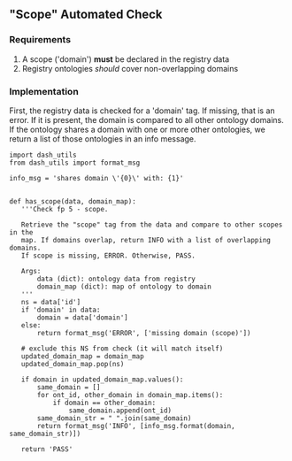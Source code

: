 ## "Scope" Automated Check

### Requirements
1. A scope ('domain') **must** be declared in the registry data
2. Registry ontologies *should* cover non-overlapping domains

### Implementation
First, the registry data is checked for a 'domain' tag. If missing, that is an error. If it is present, the domain is compared to all other ontology domains. If the ontology shares a domain with one or more other ontologies, we return a list of those ontologies in an info message.

```
import dash_utils
from dash_utils import format_msg

info_msg = 'shares domain \'{0}\' with: {1}'


def has_scope(data, domain_map):
   '''Check fp 5 - scope.

   Retrieve the "scope" tag from the data and compare to other scopes in the
   map. If domains overlap, return INFO with a list of overlapping domains.
   If scope is missing, ERROR. Otherwise, PASS.

   Args:
       data (dict): ontology data from registry
       domain_map (dict): map of ontology to domain
   '''
   ns = data['id']
   if 'domain' in data:
       domain = data['domain']
   else:
       return format_msg('ERROR', ['missing domain (scope)'])

   # exclude this NS from check (it will match itself)
   updated_domain_map = domain_map
   updated_domain_map.pop(ns)

   if domain in updated_domain_map.values():
       same_domain = []
       for ont_id, other_domain in domain_map.items():
           if domain == other_domain:
               same_domain.append(ont_id)
       same_domain_str = " ".join(same_domain)
       return format_msg('INFO', [info_msg.format(domain, same_domain_str)])

   return 'PASS'
```
